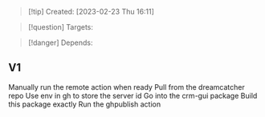 
>[!tip] Created: [2023-02-23 Thu 16:11]

>[!question] Targets: 

>[!danger] Depends: 

## V1
Manually run the remote action when ready
Pull from the dreamcatcher repo
Use env in gh to store the server id
Go into the crm-gui package
Build this package exactly
Run the ghpublish action